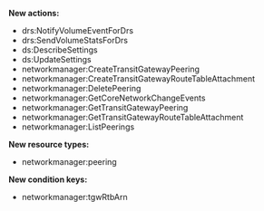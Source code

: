 **New actions:**

- drs:NotifyVolumeEventForDrs
- drs:SendVolumeStatsForDrs
- ds:DescribeSettings
- ds:UpdateSettings
- networkmanager:CreateTransitGatewayPeering
- networkmanager:CreateTransitGatewayRouteTableAttachment
- networkmanager:DeletePeering
- networkmanager:GetCoreNetworkChangeEvents
- networkmanager:GetTransitGatewayPeering
- networkmanager:GetTransitGatewayRouteTableAttachment
- networkmanager:ListPeerings

**New resource types:**

- networkmanager:peering

**New condition keys:**

- networkmanager:tgwRtbArn
